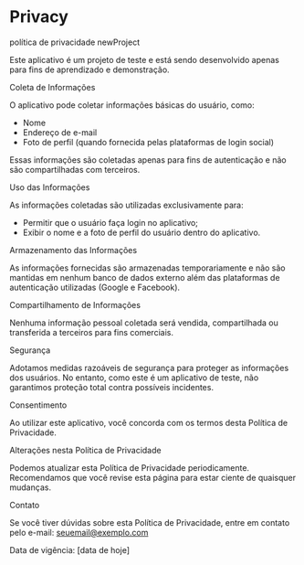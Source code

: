 # Privacy
política de privacidade newProject


Este aplicativo é um projeto de teste e está sendo desenvolvido apenas para fins de aprendizado e demonstração.

Coleta de Informações

O aplicativo pode coletar informações básicas do usuário, como:
- Nome
- Endereço de e-mail
- Foto de perfil (quando fornecida pelas plataformas de login social)

Essas informações são coletadas apenas para fins de autenticação e não são compartilhadas com terceiros.

Uso das Informações

As informações coletadas são utilizadas exclusivamente para:
- Permitir que o usuário faça login no aplicativo;
- Exibir o nome e a foto de perfil do usuário dentro do aplicativo.

Armazenamento das Informações

As informações fornecidas são armazenadas temporariamente e não são mantidas em nenhum banco de dados externo além das plataformas de autenticação utilizadas (Google e Facebook).

Compartilhamento de Informações

Nenhuma informação pessoal coletada será vendida, compartilhada ou transferida a terceiros para fins comerciais.

Segurança

Adotamos medidas razoáveis de segurança para proteger as informações dos usuários. No entanto, como este é um aplicativo de teste, não garantimos proteção total contra possíveis incidentes.

Consentimento

Ao utilizar este aplicativo, você concorda com os termos desta Política de Privacidade.

Alterações nesta Política de Privacidade

Podemos atualizar esta Política de Privacidade periodicamente. Recomendamos que você revise esta página para estar ciente de quaisquer mudanças.

Contato

Se você tiver dúvidas sobre esta Política de Privacidade, entre em contato pelo e-mail: seuemail@exemplo.com

Data de vigência: [data de hoje]
